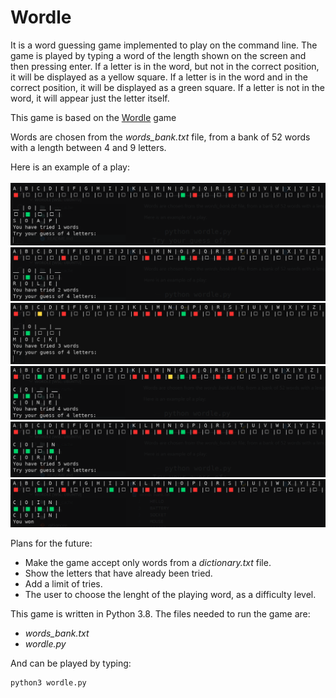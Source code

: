 # Wordle
It is a word guessing game implemented to play on the command line. The game is played by typing a word of the length shown on the screen and then pressing enter. If a letter is in the word, but not in the correct position, it will be displayed as a yellow square. If a letter is in the word and in the correct position, it will be displayed as a green square. If a letter is not in the word, it will appear just the letter itself.

This game is based on the [Wordle](https://www.nytimes.com/games/wordle/index.html) game

Words are chosen from the *words_bank.txt* file, from a bank of 52 words with a length between 4 and 9 letters.

Here is an example of a play:\
\
![Soap](./Images/soap_guess.png)
![Role](./Images/role_guess.png)
![Mock](./Images/mock_guess.png)
![Cone](./Images/cone_guess.png)
![Corn](./Images/corn_guess.png)
![Coin](./Images/coin_guess.png)

Plans for the future:
- Make the game accept only words from a *dictionary.txt* file.
- Show the letters that have already been tried.
- Add a limit of tries.
- The user to choose the lenght of the playing word, as a difficulty level.

This game is written in Python 3.8. The files needed to run the game are:
- *words_bank.txt*
- *wordle.py*

And can be played by typing:
```bash
python3 wordle.py
```